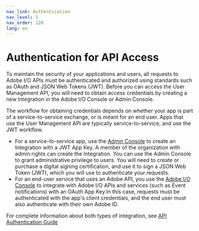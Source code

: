 ```yaml
---
nav_link: Authentication
nav_level: 1
nav_order: 120
lang: en
---
```


# Authentication for API Access

To maintain the security of your applications and users, all requests to Adobe I/O APIs must be authenticated and authorized using standards such as OAuth and JSON Web Tokens (JWT). Before you can access the User Management API, you will need to obtain access credentials by creating a new Integration in the Adobe I/O Console or Admin Console.

The workflow for obtaining credentials depends on whether your app is part of a service-to-service exchange, or is meant for an end user. Apps that use the User Management API are typically service-to-service, and use the JWT workflow.

* For a service-to-service app, use the [Admin Console](https://www.adobe.io/adminconsole) to create an Integration with a JWT App Key. A member of the organization with admin rights can create the Integration. You can use the Admin Console to grant administrative privilege to users.
You will need to create or purchase a digital signing certification, and use it to sign a JSON Web Token (JWT), which you will use to authenticate your requests.
* For an end-user service that uses an Adobe API, you use the [Adobe I/O Console](https://console.adobe.io) to integrate with Adobe I/O APIs and services (such as Event notifications) with an OAuth App Key.In this case, requests must be authenticated with the app's client credentials, and the end user must also authenticate with their own Adobe ID.

For complete information about both types of integration, see [API Authentication Guide](https://www.adobe.io/content/udp/en/apis/cloudplatform/console/authentication)
